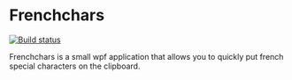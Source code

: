 # Frenchchars
[![Build status](https://ci.appveyor.com/api/projects/status/rrp9q6rm48o5muqh/branch/master?svg=true)](https://ci.appveyor.com/project/FilipDeVos/frenchchars/branch/master)

Frenchchars is a small wpf application that allows you to quickly put french special characters on the clipboard.

